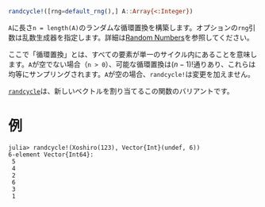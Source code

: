```julia
randcycle!([rng=default_rng(),] A::Array{<:Integer})
```

`A`に長さ`n = length(A)`のランダムな循環置換を構築します。オプションの`rng`引数は乱数生成器を指定します。詳細は[Random Numbers](@ref)を参照してください。

ここで「循環置換」とは、すべての要素が単一のサイクル内にあることを意味します。`A`が空でない場合（`n > 0`）、可能な循環置換は$(n-1)!$通りあり、これらは均等にサンプリングされます。`A`が空の場合、`randcycle!`は変更を加えません。

[`randcycle`](@ref)は、新しいベクトルを割り当てるこの関数のバリアントです。

# 例

```jldoctest
julia> randcycle!(Xoshiro(123), Vector{Int}(undef, 6))
6-element Vector{Int64}:
 5
 4
 2
 6
 3
 1
```
